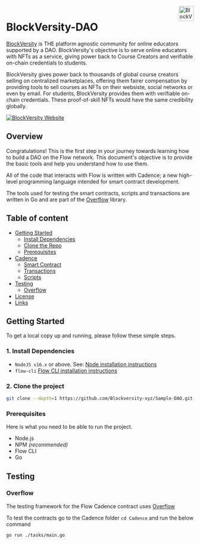 <a href="https://www.blockversity.xyz/" target="_blank">
    <img src="https://www.blockversity.xyz/img/logo-1-1@1x.png" alt="BlockVersity logo" title="BlockVersity" align="right" height="40" />
</a>

# BlockVersity-DAO

[BlockVersity](https://www.blockversity.xyz/) is THE platform agnostic community for online educators supported by a DAO. BlockVersity's objective is to serve online educators with NFTs as a service,  giving power back to Course Creators and verifiable on-chain credentials to students.

BlockVersity gives power back to thousands of global course creators selling on centralized marketplaces, offering them fairer compensation by providing tools to sell courses as NFTs on their websiste, social networks or even by email. For students, BlockVersity provides them with verifiable on-chain credentials. These proof-of-skill NFTs would have the same credibility globally.

[![BlockVersity Website](https://i.postimg.cc/Pfw7z1g4/Screenshot-2022-12-14-at-11-40-21-AM.png)](https://www.blockversity.xyz/)

## Overview

 Congratulations! This is the first step in your journey towards learning how to build a DAO on the Flow network. This document's objective is to provide the basic tools and help you understand how to use them.

 All of the code that interacts with Flow is written with Cadence; a new high-level programming language intended for smart contract development.

 The tools used for testing the smart contracts, scripts and transactions are written in Go and are part of the [Overflow](https://github.com/bjartek/overflow) library.

## Table of content

- [Getting Started](#installation)
    - [Install Dependencies](#install-dependencies)
    - [Clone the Repo](#clone-the-repo)
    - [Prerequisites](#prerequisites)
- [Cadence](#cadence)
    - [Smart Contract](#smart-contracts)
    - [Transactions](#transactions)
    - [Scripts](#scripts)
- [Testing](#testing)
    - [Overflow](#overflow)
- [License](#license)
- [Links](#links)

## Getting Started

To get a local copy up and running, please follow these simple steps.

### 1. Install Dependencies

- `NodeJS v16.x` or above. See: [Node installation instructions](https://nodejs.org/en/) <br/>
- `flow-cli` [Flow CLI installation instructions](https://docs.onflow.org/flow-cli) <br/>

### 2. Clone the project

```sh
git clone --depth=1 https://github.com/Blockversity-xyz/Sample-DAO.git
   ```

### Prerequisites

Here is what you need to be able to run the project.

- Node.js
- NPM _(recommended)_
- Flow CLI
- Go

## Testing

### Overflow
The testing framework for the Flow Cadence contract uses [Overflow](https://github.com/bjartek/overflow)

To test the contracts go to the Cadence folder `cd Cadence` and run the below command

```
go run ./tasks/main.go
```

